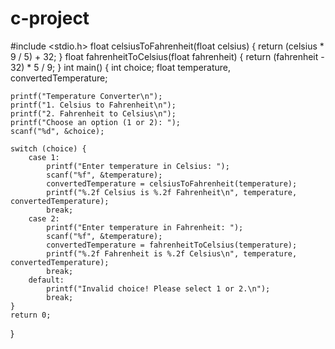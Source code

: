 # c-project
#include <stdio.h>
float celsiusToFahrenheit(float celsius) {
    return (celsius * 9 / 5) + 32;
}
float fahrenheitToCelsius(float fahrenheit) {
    return (fahrenheit - 32) * 5 / 9;
}
int main() {
    int choice;
    float temperature, convertedTemperature;

    printf("Temperature Converter\n");
    printf("1. Celsius to Fahrenheit\n");
    printf("2. Fahrenheit to Celsius\n");
    printf("Choose an option (1 or 2): ");
    scanf("%d", &choice);

    switch (choice) {
        case 1:
            printf("Enter temperature in Celsius: ");
            scanf("%f", &temperature);
            convertedTemperature = celsiusToFahrenheit(temperature);
            printf("%.2f Celsius is %.2f Fahrenheit\n", temperature, convertedTemperature);
            break;
        case 2:
            printf("Enter temperature in Fahrenheit: ");
            scanf("%f", &temperature);
            convertedTemperature = fahrenheitToCelsius(temperature);
            printf("%.2f Fahrenheit is %.2f Celsius\n", temperature, convertedTemperature);
            break;
        default:
            printf("Invalid choice! Please select 1 or 2.\n");
            break;
    }
    return 0;
}
